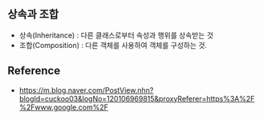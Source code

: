 상속과 조합
--
* 상속(Inheritance) : 다른 클래스로부터 속성과 행위를 상속받는 것
* 조합(Composition) : 다른 객체를 사용하여 객체를 구성하는 것.

Reference
--
* https://m.blog.naver.com/PostView.nhn?blogId=cuckoo03&logNo=120106969815&proxyReferer=https%3A%2F%2Fwww.google.com%2F